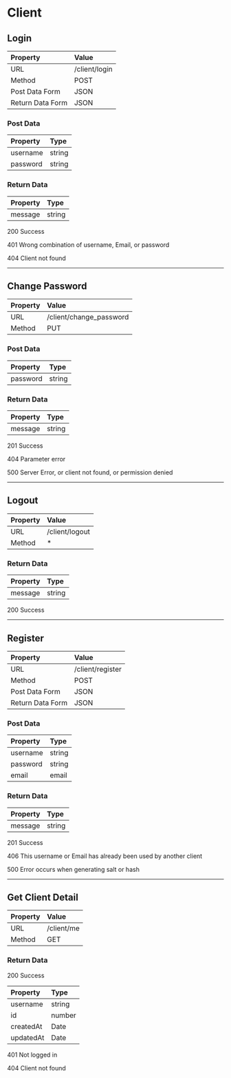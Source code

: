 # Client

## Login

| Property | Value |
|:---------|:------|
| URL | /client/login |
| Method | POST |
| Post Data Form | JSON |
| Return Data Form | JSON |

### Post Data

| Property | Type |
|:---------|:------|
| username | string |
| password | string |

### Return Data

| Property | Type |
|:---------|:------|
| message | string |

200 Success

401 Wrong combination of username, Email, or password

404 Client not found

----

## Change Password

| Property | Value |
|:---------|:------|
| URL | /client/change_password |
| Method | PUT |

### Post Data

| Property | Type |
|:---------|:------|
| password | string |

### Return Data

| Property | Type |
|:---------|:------|
| message | string |

201 Success

404 Parameter error

500 Server Error, or client not found, or permission denied

---

## Logout

| Property | Value |
|:---------|:------|
| URL | /client/logout |
| Method | * |

### Return Data

| Property | Type |
|:---------|:-----|
| message | string |

200 Success

---

## Register

| Property | Value |
|:---------|:------|
| URL | /client/register |
| Method | POST |
| Post Data Form | JSON |
| Return Data Form | JSON |

### Post Data

| Property | Type |
|:---------|:-----|
| username | string |
| password | string |
| email | email |

### Return Data

| Property | Type |
|:---------|:-----|
| message | string |

201 Success

406 This username or Email has already been used by another client

500 Error occurs when generating salt or hash

---

## Get Client Detail

| Property | Value |
|:---------|:------|
| URL | /client/me |
| Method | GET |

### Return Data

200 Success

| Property | Type |
|:---------|:------|
| username | string |
| id | number |
| createdAt | Date |
| updatedAt | Date |

401 Not logged in

404 Client not found
